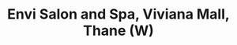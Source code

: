 ---
title: "Envi Salon and Spa, Viviana Mall, Thane (W)"
url: /thane/envi-salon-and-spa-viviana-mall-thane-w/
shop: beauty
---